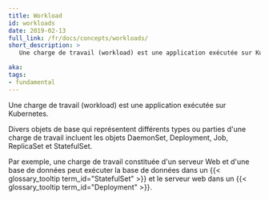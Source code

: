 ```yaml
---
title: Workload
id: workloads
date: 2019-02-13
full_link: /fr/docs/concepts/workloads/
short_description: >
   Une charge de travail (workload) est une application exécutée sur Kubernetes.

aka: 
tags:
- fundamental
---
```

   Une charge de travail (workload) est une application exécutée sur Kubernetes.

<!--more--> 

Divers objets de base qui représentent différents types ou parties d'une charge de travail
incluent les objets DaemonSet, Deployment, Job, ReplicaSet et StatefulSet.

Par exemple, une charge de travail constituée d'un serveur Web et d'une base de données peut exécuter la
base de données dans un {{< glossary_tooltip term_id="StatefulSet" >}} et le serveur web
dans un {{< glossary_tooltip term_id="Deployment" >}}.
